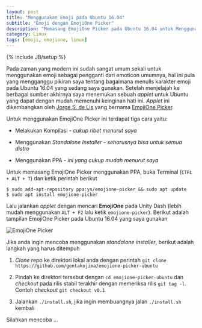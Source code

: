 ```yaml
---
layout: post
title: "Menggunakan Emoji pada Ubuntu 16.04"
subtitle: "Emoji dengan EmojiOne Picker"
description: "Memasang EmojiOne Picker pada Ubuntu 16.04 untuk Menggunakan Emoji"
category: Linux
tags: [emoji, emojione, linux]
---
```

{% include JB/setup %}

Pada zaman yang modern ini sudah sangat umum sekali untuk menggunakan emoji sebagai pengganti dari emoticon umumnya, hal ini pula yang mengganggu pikiran saya tentang bagaimana menulis karakter emoji pada Ubuntu 16.04 yang sedang saya gunakan. Setelah menjelajah ke berbagai sumber akhirnya saya menemukan sebuah _applet_ untuk Ubuntu yang dapat dengan mudah memenuhi keinginan hati ini. _Applet_ ini dikembangkan oleh [Jorge S. de Lis](https://twitter.com/gentakojima) yang bernama [EmojiOne Picker](https://github.com/gentakojima/emojione-picker-ubuntu).

Untuk menggunakan EmojiOne Picker ini terdapat tiga cara yaitu:

- Melakukan Kompilasi - _cukup ribet menurut saya_

- Menggunakan _Standalone Installer_ - _seharusnya bisa untuk semua distro_

- Menggunakan PPA - _ini yang cukup mudah menurut saya_

Untuk memasang EmojiOne Picker menggunakan PPA, buka Terminal (`CTRL + ALT + T`) dan ketik perintah berikut

    $ sudo add-apt-repository ppa:ys/emojione-picker && sudo apt update
    $ sudo apt install emojione-picker

Lalu jalankan _applet_ dengan mencari **EmojiOne** pada Unity Dash (lebih mudah menggunakan `ALT + F2` lalu ketik `emojione-picker`).
Berikut adalah tampilan EmojiOne Picker pada Ubuntu 16.04 yang saya gunakan

<img src="{{ site.baseurl }}/img/emojione-picker.gif" class="img-responsive" alt="EmojiOne Picker">

Jika anda ingin mencoba menggunakan _standalone installer_, berikut adalah langkah yang harus ditempuh

1. _Clone_ repo ke direktori lokal anda dengan perintah `git clone https://github.com/gentakojima/emojione-picker-ubuntu`

2. Pindah ke direktori tersebut dengan `cd emojione-picker-ubuntu` dan _checkout_ pada rilis stabil terakhir dengan memeriksa rilis `git tag -l`. Contoh _checkout_ `git checkout v0.1`

3. Jalankan `./install.sh`, jika ingin membuangnya jalan `./install.sh` kembali

Silahkan mencoba ...